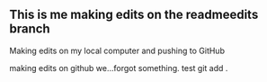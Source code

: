 ## This is me making edits on the readmeedits branch

Making edits on my local computer and pushing to GitHub

making edits on github
we...forgot something. test git add . 